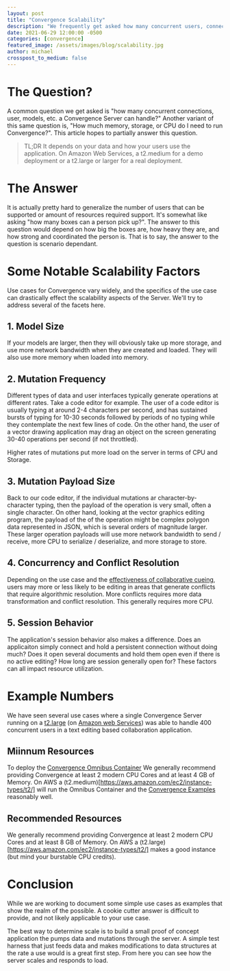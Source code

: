 ```yaml
---
layout: post
title: "Convergence Scalability"
description: "We frequently get asked how many concurrent users, connections, models, etc. Convergence can support. Check out this post to understand the answer!"
date: 2021-06-29 12:00:00 -0500
categories: [convergence]
featured_image: /assets/images/blog/scalability.jpg
author: michael
crosspost_to_medium: false
---
```

# The Question?
A common question we get asked is "how many concurrent connections, user, models, etc. a Convergence Server can handle?"  Another variant of this same question is, "How much memory, storage, or CPU do I need to run Convergence?".  This article hopes to partially answer this question.

> TL;DR It depends on your data and how your users use the application. On Amazon Web Services, a t2.medium for a demo deployment or a t2.large or larger for a real deployment.

# The Answer
It is actually pretty hard to generalize the number of users that can be supported or amount of resources required support.  It's somewhat like asking "how many boxes can a person pick up?". The answer to this question would depend on how big the boxes are, how heavy they are, and how strong and coordinated the person is.  That is to say, the answer to the question is scenario dependant.


# Some Notable Scalability Factors
Use cases for Convergence vary widely, and the specifics of the use case can drastically effect the scalability aspects of the Server.  We'll try to address several of the facets here.

## 1. Model Size
If your models are larger, then they will obviously take up more storage, and use more network bandwidth when they are created and loaded. They will also use more memory when loaded into memory.

## 2. Mutation Frequency
Different types of data and user interfaces typically generate operations at different rates.  Take a code editor for example. The user of a code editor is usually typing at around 2-4 characters per second, and has sustained bursts of typing for 10-30 seconds followed by periods of no typing while they contemplate the next few lines of code. On the other hand, the user of a vector drawing application may drag an object on the screen generating 30-40 operations per second (if not throttled).

Higher rates of mutations put more load on the server in terms of CPU and Storage.

## 3. Mutation Payload Size
Back to our code editor, if the individual mutations ar character-by-character typing, then the payload of the operation is very small, often a single character.  On other hand, looking at the vector graphics editing program, the payload of the of the operation might be complex polygon data represented in JSON, which is several orders of magnitude larger. These larger operation payloads will use more network bandwidth to send / receive, more CPU to serialize / deserialize, and more storage to store.

## 4. Concurrency and Conflict Resolution
Depending on the use case and the [effectiveness of collaborative cueing](https://convergencelabs.com/blog/2017/09/what-makes-for-a-great-collaborative-editing-experience/), users may more or less likely to be editing in areas that generate conflicts that require algorithmic resolution.  More conflicts requires more data transformation and conflict resolution.  This generally requires more CPU.

## 5. Session Behavior
The application's session behavior also makes a difference.  Does an applicaiton simply connect and hold a persistent connection without doing much?  Does it open several documents and hold them open even if there is no active editing? How long are session generally open for? These factors can all impact resource utilization.

# Example Numbers
We have seen several use cases where a single Convergence Server running on a [t2.large](https://aws.amazon.com/ec2/instance-types/t2/) (on [Amazon web Services](https://aws.amazon.com/)) was able to handle 400 concurrent users in a text editing based collaboration application.

## Miinnum Resources
To deploy the [Convergence Omnibus Container](https://hub.docker.com/r/convergencelabs/convergence-omnibus) We generally recommend providing Convergence at least 2 modern CPU Cores and at least 4 GB of Memory. On AWS a (t2.medium)[https://aws.amazon.com/ec2/instance-types/t2/] will run the Omnibus Container and the [Convergence Examples](https://github.com/convergencelabs/javascript-examples) reasonably well.

## Recommended Resources
We generally recommend providing Convergence at least 2 modern CPU Cores and at least 8 GB of Memory. On AWS a (t2.large)[https://aws.amazon.com/ec2/instance-types/t2/] makes a good instance (but mind your burstable CPU credits).

# Conclusion
While we are working to document some simple use cases as examples that show the realm of the possible. A cookie cutter answer is difficult to provide, and not likely applicable to your use case.

The best way to determine scale is to build a small proof of concept application the pumps data and mutations through the server.  A simple test harness that just feeds data and makes modifications to data structures at the rate a use would is a great first step. From here you can see how the server scales and responds to load. 
